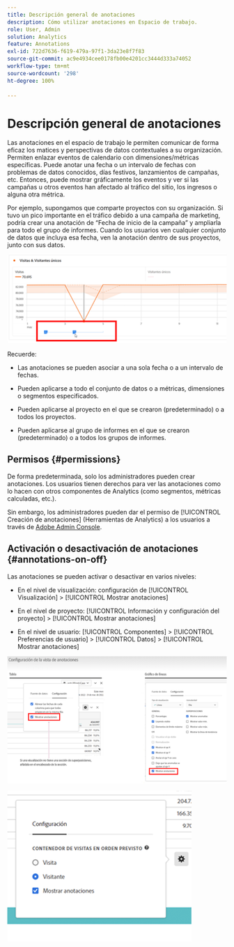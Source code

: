 ```yaml
---
title: Descripción general de anotaciones
description: Cómo utilizar anotaciones en Espacio de trabajo.
role: User, Admin
solution: Analytics
feature: Annotations
exl-id: 722d7636-f619-479a-97f1-3da23e8f7f83
source-git-commit: ac9e4934cee0178fb00e4201cc3444d333a74052
workflow-type: tm+mt
source-wordcount: '298'
ht-degree: 100%

---
```


# Descripción general de anotaciones

Las anotaciones en el espacio de trabajo le permiten comunicar de forma eficaz los matices y perspectivas de datos contextuales a su organización. Permiten enlazar eventos de calendario con dimensiones/métricas específicas. Puede anotar una fecha o un intervalo de fechas con problemas de datos conocidos, días festivos, lanzamientos de campañas, etc. Entonces, puede mostrar gráficamente los eventos y ver si las campañas u otros eventos han afectado al tráfico del sitio, los ingresos o alguna otra métrica.

Por ejemplo, supongamos que comparte proyectos con su organización. Si tuvo un pico importante en el tráfico debido a una campaña de marketing, podría crear una anotación de “Fecha de inicio de la campaña” y ampliarla para todo el grupo de informes. Cuando los usuarios ven cualquier conjunto de datos que incluya esa fecha, ven la anotación dentro de sus proyectos, junto con sus datos.

![](assets/multi-day.png)

Recuerde:

* Las anotaciones se pueden asociar a una sola fecha o a un intervalo de fechas.

* Pueden aplicarse a todo el conjunto de datos o a métricas, dimensiones o segmentos especificados.

* Pueden aplicarse al proyecto en el que se crearon (predeterminado) o a todos los proyectos.

* Pueden aplicarse al grupo de informes en el que se crearon (predeterminado) o a todos los grupos de informes.

## Permisos {#permissions}

De forma predeterminada, solo los administradores pueden crear anotaciones. Los usuarios tienen derechos para ver las anotaciones como lo hacen con otros componentes de Analytics (como segmentos, métricas calculadas, etc.).

Sin embargo, los administradores pueden dar el permiso de [!UICONTROL Creación de anotaciones] (Herramientas de Analytics) a los usuarios a través de [Adobe Admin Console](https://experienceleague.adobe.com/docs/analytics/admin/admin-console/permissions/analytics-tools.html?lang=es).

## Activación o desactivación de anotaciones {#annotations-on-off}

Las anotaciones se pueden activar o desactivar en varios niveles:

* En el nivel de visualización: configuración de [!UICONTROL Visualización] > [!UICONTROL Mostrar anotaciones]

* En el nivel de proyecto: [!UICONTROL Información y configuración del proyecto] > [!UICONTROL Mostrar anotaciones]

* En el nivel de usuario: [!UICONTROL Componentes] > [!UICONTROL Preferencias de usuario] > [!UICONTROL Datos] > [!UICONTROL Mostrar anotaciones]

![](assets/show-ann.png)

![](assets/show-ann2.png)
